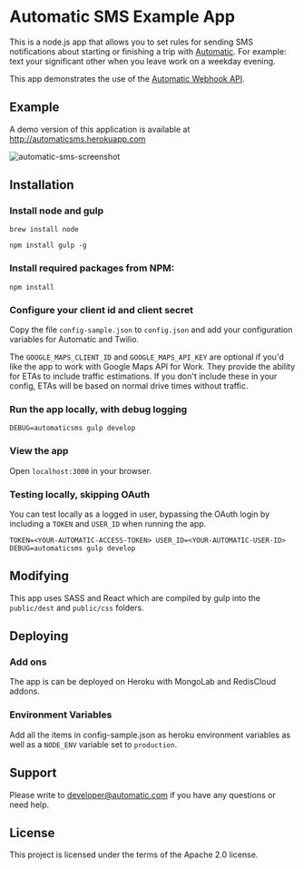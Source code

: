 # Automatic SMS Example App

This is a node.js app that allows you to set rules for sending SMS notifications about starting or finishing a trip with [Automatic](http://automatic.com). For example: text your significant other when you leave work on a weekday evening.

This app demonstrates the use of the [Automatic Webhook API](http://developer.automatic.com).

## Example

A demo version of this application is available at
http://automaticsms.herokuapp.com

![automatic-sms-screenshot](https://cloud.githubusercontent.com/assets/96217/7166730/6fb9e248-e364-11e4-8e03-701629d4e13e.png)


## Installation

### Install node and gulp

    brew install node

    npm install gulp -g

### Install required packages from NPM:

    npm install

### Configure your client id and client secret

Copy the file `config-sample.json` to `config.json` and add your configuration variables for Automatic and Twilio.  

The `GOOGLE_MAPS_CLIENT_ID` and `GOOGLE_MAPS_API_KEY` are optional if you'd like the app to work with Google Maps API for Work.  They provide the ability for ETAs to include traffic estimations.  If you don't include these in your config, ETAs will be based on normal drive times without traffic.

### Run the app locally, with debug logging

    DEBUG=automaticsms gulp develop

### View the app

Open `localhost:3000` in your browser.

### Testing locally, skipping OAuth

You can test locally as a logged in user, bypassing the OAuth login by including a `TOKEN` and `USER_ID` when running the app.

    TOKEN=<YOUR-AUTOMATIC-ACCESS-TOKEN> USER_ID=<YOUR-AUTOMATIC-USER-ID> DEBUG=automaticsms gulp develop

## Modifying

This app uses SASS and React which are compiled by gulp into the `public/dest` and `public/css` folders.

## Deploying

### Add ons

The app is can be deployed on Heroku with MongoLab and RedisCloud addons.

### Environment Variables

Add all the items in config-sample.json as heroku environment variables as well as a `NODE_ENV` variable set to `production`.

## Support

Please write to developer@automatic.com if you have any questions or need help.

## License

This project is licensed under the terms of the Apache 2.0 license.
